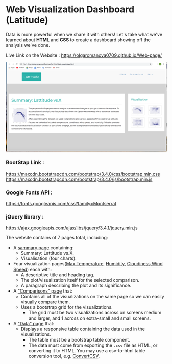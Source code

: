 # Web Visualization Dashboard (Latitude)

Data is more powerful when we share it with others! Let's take what we've learned about **HTML** and **CSS** to create a dashboard showing off the analysis we've done.

Live Link on the Website : https://olgaromanova0709.github.io/Web-page/

![Snapshots/first.png](Snapshots/first.png)

### BootStap Link :
https://maxcdn.bootstrapcdn.com/bootstrap/3.4.0/css/bootstrap.min.css
https://maxcdn.bootstrapcdn.com/bootstrap/3.4.0/js/bootstrap.min.js

### Google Fonts API :
https://fonts.googleapis.com/css?family=Montserrat

### jQuery library :
https://ajax.googleapis.com/ajax/libs/jquery/3.4.1/jquery.min.js


The website contains of 7 pages total, including:

* A [sammary page](index.html) containing:
  * Summary: Lattitude vs.X.
  * Visualisation (four charts).
* Four visualization pages([Max Temperature](Fig1.png), [Humidity](Fig2.png), [Cloudiness](Fig3.png),[Wind Speed](Fig4.png)) each with:
  * A descriptive title and heading tag.
  * The plot/visualization itself for the selected comparison.
  * A paragraph describing the plot and its significance.
* A ["Comparisons" page](#comparisons-page) that:
  * Contains all of the visualizations on the same page so we can easily visually compare them.
  * Uses a bootstrap grid for the visualizations.
    * The grid must be two visualizations across on screens medium and larger, and 1 across on extra-small and small screens.
* A ["Data" page](#data-page) that:
  * Displays a responsive table containing the data used in the visualizations.
    * The table must be a bootstrap table component.
    * The data must come from exporting the `.csv` file as HTML, or converting it to HTML. You may use a csv-to-html table conversion tool, e.g. [ConvertCSV](http://www.convertcsv.com/csv-to-html.htm).

